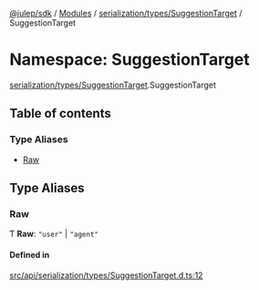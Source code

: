 [@julep/sdk](../README.md) / [Modules](../modules.md) / [serialization/types/SuggestionTarget](serialization_types_SuggestionTarget.md) / SuggestionTarget

# Namespace: SuggestionTarget

[serialization/types/SuggestionTarget](serialization_types_SuggestionTarget.md).SuggestionTarget

## Table of contents

### Type Aliases

- [Raw](serialization_types_SuggestionTarget.SuggestionTarget.md#raw)

## Type Aliases

### Raw

Ƭ **Raw**: ``"user"`` \| ``"agent"``

#### Defined in

[src/api/serialization/types/SuggestionTarget.d.ts:12](https://github.com/julep-ai/samantha-monorepo/blob/9aefd53/sdks/js/src/api/serialization/types/SuggestionTarget.d.ts#L12)
